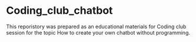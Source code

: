 # Coding_club_chatbot

This reporistory was prepared as an educational materials for Coding club session for the topic How to create your own chatbot without programming.
